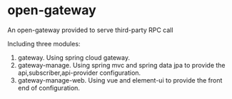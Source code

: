 # open-gateway

An open-gateway provided to serve third-party RPC call

Including three modules:
1. gateway. Using spring cloud gateway.
2. gateway-manage. Using spring mvc and spring data jpa to provide the api,subscriber,api-provider configuration.
3. gateway-manage-web. Using vue and element-ui to provide the front end of configuration.
